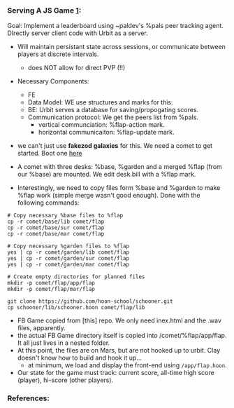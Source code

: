 
### Serving A JS Game [1]:

Goal: Implement a leaderboard using ~paldev's %pals peer tracking agent. DIrectly server client code with Urbit as a server.
- Will maintain persistant state across sessions, or communicate between players at discrete intervals.
    - does NOT allow for direct PVP (!!)

- Necessary Components:
    - FE
    - Data Model: WE use structures and marks for this.
    - BE: Urbit serves a database for saving/propogating scores.
    - Communication protocol: We get the peers list from %pals.
        - vertical communciation: %flap-action mark.
        - horizontal communicaiton: %flap-update mark.

- we can't just use **fakezod galaxies** for this. We need a comet to get started. Boot one [here](https://urbit.org/getting-started/cli)

- A comet with three desks: %base, %garden and a merged %flap (from our %base) are mounted. We edit desk.bill with a %flap mark.
- Interestingly, we need to copy files form %base and %garden to make %flap work (simple merge wasn't good enough). Done with the following commands:

```
# Copy necessary %base files to %flap
cp -r comet/base/lib comet/flap
cp -r comet/base/sur comet/flap
cp -r comet/base/mar comet/flap

# Copy necessary %garden files to %flap
yes | cp -r comet/garden/lib comet/flap
yes | cp -r comet/garden/sur comet/flap
yes | cp -r comet/garden/mar comet/flap

# Create empty directories for planned files
mkdir -p comet/flap/app/flap
mkdir -p comet/flap/mar/flap

git clone https://github.com/hoon-school/schooner.git
cp schooner/lib/schooner.hoon comet/flap/lib
```

- FB Game copied from [this] repo. We only need inex.html and the .wav files, apparently.
- the actual FB Game directory itself is copied into /comet/%flap/app/flap. It all just lives in a nested folder.
- At this point, the files are on Mars, but are not hooked up to urbit. Clay doesn't know how to build and hook it up...
    - at minimum, we load and display the front-end using `/app/flap.hoon`.
- Our state for the game must track: current score, all-time high score (player), hi-score (other players).










### References:

[1]: https://developers.urbit.org/guides/additional/app-workbook/flap